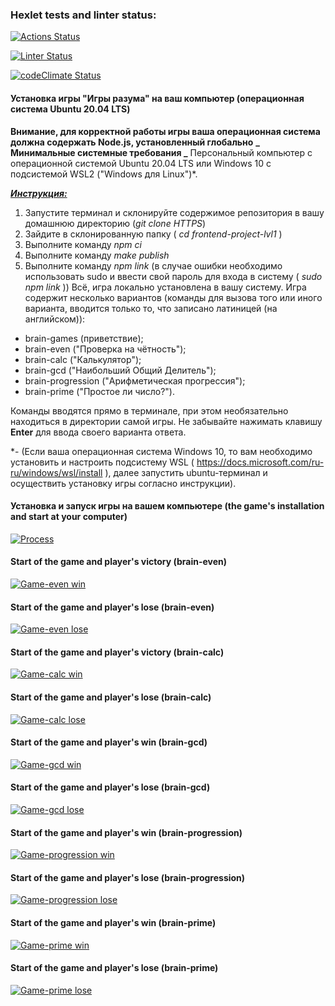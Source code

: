 ### Hexlet tests and linter status:

[![Actions Status](https://github.com/usergitvv/frontend-project-lvl1/workflows/hexlet-check/badge.svg)](https://github.com/usergitvv/frontend-project-lvl1/actions)

[![Linter Status](https://github.com/usergitvv/frontend-project-lvl1/workflows/git-hub-check/badge.svg)](https://github.com/usergitvv/frontend-project-lvl1/actions)

[![codeClimate Status](https://api.codeclimate.com/v1/badges/a99a88d28ad37a79dbf6/maintainability)](https://codeclimate.com/github/codeclimate/codeclimate/maintainability)

#### Установка игры "Игры разума" на ваш компьютер (операционная система Ubuntu 20.04 LTS)

**Внимание, для корректной работы игры ваша операционная система должна содержать Node.js, установленный глобально**
**_ Минимальные системные требования _**
Персональный компьютер с операционной системой Ubuntu 20.04 LTS или Windows 10 c подсистемой WSL2 ("Windows для Linux")\*.

**_<u>Инструкция:</u>_**

1. Запустите терминал и склонируйте содержимое репозитория в вашу домашнюю директорию (_git clone HTTPS_)
2. Зайдите в склонированную папку ( _cd frontend-project-lvl1_ )
3. Выполните команду _npm ci_
4. Выполните команду _make publish_
5. Выполните команду _npm link_ (в случае ошибки необходимо использовать sudo и ввести свой пароль для входа в систему ( _sudo npm link_ ))
   Всё, игра локально установлена в вашу систему. Игра содержит несколько вариантов (команды для вызова того или иного варианта, вводится только то, что записано латиницей (на английском)):

- brain-games (приветствие);
- brain-even ("Проверка на чётность");
- brain-calc ("Калькулятор");
- brain-gcd ("Наибольший Общий Делитель");
- brain-progression ("Арифметическая прогрессия");
- brain-prime ("Простое ли число?").

Команды вводятся прямо в терминале, при этом необязательно находиться в директории самой игры. Не забывайте нажимать клавишу **Enter** для ввода своего варианта ответа.

\*- (Если ваша операционная система Windows 10, то вам необходимо установить и настроить подсистему WSL ( https://docs.microsoft.com/ru-ru/windows/wsl/install ), далее запустить ubuntu-терминал и осуществить установку игры согласно инструкции).

#### Установка и запуск игры на вашем компьютере (the game's installation and start at your computer)

[![Process](https://asciinema.org/a/88A4c1RCDTACE4d0iu3y7tJME.svg)](https://asciinema.org/a/88A4c1RCDTACE4d0iu3y7tJME)

#### Start of the game and player's victory (brain-even)

[![Game-even win](https://asciinema.org/a/M2uXUn07MjgR9koY3DVbQfXXR.svg)](https://asciinema.org/a/M2uXUn07MjgR9koY3DVbQfXXR)

#### Start of the game and player's lose (brain-even)

[![Game-even lose](https://asciinema.org/a/KIftlqiDFySckXrrfKN0wtyxB.svg)](https://asciinema.org/a/KIftlqiDFySckXrrfKN0wtyxB)

#### Start of the game and player's victory (brain-calc)

[![Game-calc win](https://asciinema.org/a/s5jQUoeaps0UFDihENiM51ZO6.svg)](https://asciinema.org/a/s5jQUoeaps0UFDihENiM51ZO6)

#### Start of the game and player's lose (brain-calc)

[![Game-calc lose](https://asciinema.org/a/yytPti9lgFFuw5GABcjD3JCbL.svg)](https://asciinema.org/a/yytPti9lgFFuw5GABcjD3JCbL)

#### Start of the game and player's win (brain-gcd)

[![Game-gcd win](https://asciinema.org/a/NevJYGgMVeOxgwf1ej2jdTeGk.svg)](https://asciinema.org/a/NevJYGgMVeOxgwf1ej2jdTeGk)

#### Start of the game and player's lose (brain-gcd)

[![Game-gcd lose](https://asciinema.org/a/Ui9BVTs5ChtdYnx12RhXoFJ1x.svg)](https://asciinema.org/a/Ui9BVTs5ChtdYnx12RhXoFJ1x)

#### Start of the game and player's win (brain-progression)

[![Game-progression win](https://asciinema.org/a/los11I4LMUMUTIVY0ci9Tk6vt.svg)](https://asciinema.org/a/los11I4LMUMUTIVY0ci9Tk6vt)

#### Start of the game and player's lose (brain-progression)

[![Game-progression lose](https://asciinema.org/a/66toYvCNRUWDQuueeZPz6rOLi.svg)](https://asciinema.org/a/66toYvCNRUWDQuueeZPz6rOLi)

#### Start of the game and player's win (brain-prime)

[![Game-prime win](https://asciinema.org/a/TH8gyBfGxGD5P6cmdqRnm562Y.svg)](https://asciinema.org/a/TH8gyBfGxGD5P6cmdqRnm562Y)

#### Start of the game and player's lose (brain-prime)

[![Game-prime lose](https://asciinema.org/a/tpVcRlDQrNTjeTzBxh4DzFfXl.svg)](https://asciinema.org/a/tpVcRlDQrNTjeTzBxh4DzFfXl)
